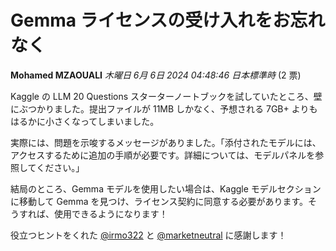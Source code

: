 # Gemma ライセンスの受け入れをお忘れなく

**Mohamed MZAOUALI** *木曜日 6月 6日 2024 04:48:46 日本標準時* (2 票)

Kaggle の LLM 20 Questions スターターノートブックを試していたところ、壁にぶつかりました。提出ファイルが 11MB しかなく、予想される 7GB+ よりもはるかに小さくなってしまいました。

実際には、問題を示唆するメッセージがありました。「添付されたモデルには、アクセスするために追加の手順が必要です。詳細については、モデルパネルを参照してください。」

結局のところ、Gemma モデルを使用したい場合は、Kaggle モデルセクションに移動して Gemma を見つけ、ライセンス契約に同意する必要があります。そうすれば、使用できるようになります！

役立つヒントをくれた [@irmo322](https://www.kaggle.com/irmo322) と [@marketneutral](https://www.kaggle.com/marketneutral) に感謝します！

